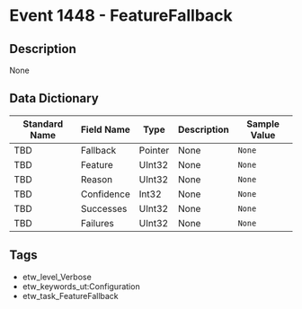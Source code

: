 # Event 1448 - FeatureFallback

## Description
None

## Data Dictionary
|Standard Name|Field Name|Type|Description|Sample Value|
|---|---|---|---|---|
|TBD|Fallback|Pointer|None|`None`|
|TBD|Feature|UInt32|None|`None`|
|TBD|Reason|UInt32|None|`None`|
|TBD|Confidence|Int32|None|`None`|
|TBD|Successes|UInt32|None|`None`|
|TBD|Failures|UInt32|None|`None`|

## Tags
* etw_level_Verbose
* etw_keywords_ut:Configuration
* etw_task_FeatureFallback